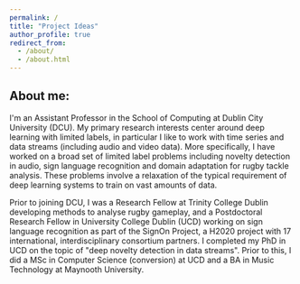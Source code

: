 ```yaml
---
permalink: /
title: "Project Ideas"
author_profile: true
redirect_from: 
  - /about/
  - /about.html
---
```


About me:
------
I'm an Assistant Professor in the School of Computing at Dublin City University (DCU). My primary research interests center around deep learning with limited labels, in particular I like to work with time series and data streams (including audio and video data). More specifically, I have worked on a broad set of limited label problems including novelty detection in audio, sign language recognition and domain adaptation for rugby tackle analysis. These problems involve a relaxation of the typical requirement of deep learning systems to train on vast amounts of data.

Prior to joining DCU, I was a Research Fellow at Trinity College Dublin developing methods to analyse rugby gameplay, and a Postdoctoral Research Fellow in University College Dublin (UCD) working on sign language recognition as part of the SignOn Project, a H2020 project with 17 international, interdisciplinary consortium partners. I completed my PhD in UCD on the topic of "deep novelty detection in data streams". Prior to this, I did a MSc in Computer Science (conversion) at UCD and a BA in Music Technology at Maynooth University.
